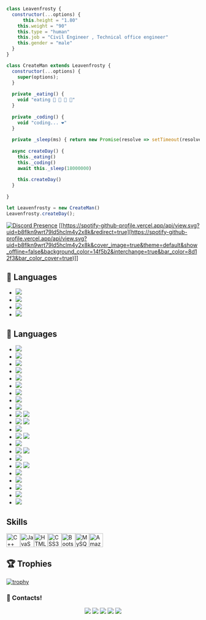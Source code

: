 ```js
class Leavenfrosty {
  constructor(...options) {
      this.height = "1.80"
    this.weight = "90"
    this.type = "human"
    this.job = "Civil Engineer , Technical office engineer"
    this.gender = "male"
  }
}

class CreateMan extends Leavenfrosty {
  constructor(...options) {
    super(options);
  }
  
  private _eating() {
    void "eating 🍔 🍟 🍗 🥤"
  }
  
  private _coding() {
    void "coding... ❤️"
  }
  
  private _sleep(ms) { return new Promise(resolve => setTimeout(resolve, ms)) }
  
  async createDay() {
    this._eating()
    this._coding()
    await this._sleep(18000000)
    
    this.createDay()
  }
  
}

let Leavenfrosty = new CreateMan()
Leavenfrosty.createDay();
```



[![Discord Presence](https://lanyard.cnrad.dev/api/1149811924561834014)](https://discord.com/users/1149811924561834014)
[[https://spotify-github-profile.vercel.app/api/view.svg?uid=b8flkn9wrt79ld5hclm4y2x8k&redirect=true][https://spotify-github-profile.vercel.app/api/view.svg?uid=b8flkn9wrt79ld5hclm4y2x8k&cover_image=true&theme=default&show_offline=false&background_color=14f5b2&interchange=true&bar_color=8d12f3&bar_color_cover=true)]]

## 🔧 Languages

- ![](https://img.shields.io/badge/Code-JavaScript-black?style=flat-square&logo=javascript&logoColor=brightgreen)
- ![](https://img.shields.io/badge/Code-Python-black?style=flat-square&logo=python&logoColor=magenta)
- ![](https://img.shields.io/badge/Code-Java-black?style=flat-square&logo=java&logoColor=white)
- ![](https://img.shields.io/badge/Amazon_AWS-FF9900?style=for-the-badge&logo=amazonaws&logoColor=white)

## 🔧 Languages

- ![](https://img.shields.io/badge/Amazon_AWS-FF9900?style=for-the-badge&logo=amazonaws&logoColor=white)
- ![](https://img.shields.io/badge/Glitch-2800ff?style=for-the-badge&logo=glitch&logoColor=white)
- ![](https://img.shields.io/badge/Bitcoin-000000?style=for-the-badge&logo=bitcoin&logoColor=white)
- ![](https://img.shields.io/badge/Binance-FCD535?style=for-the-badge&logo=binance&logoColor=white)
- ![](https://img.shields.io/badge/MongoDB-4EA94B?style=for-the-badge&logo=mongodb&logoColor=white)
- ![](https://img.shields.io/badge/MySQL-005C84?style=for-the-badge&logo=mysql&logoColor=white)
- ![](https://img.shields.io/badge/HTML%20Academy-302683?style=for-the-badge&logo=HTML%20Academy&logoColor=white)
- ![](https://img.shields.io/badge/W3Schools-04AA6D?style=for-the-badge&logo=W3Schools&logoColor=white)
- ![](https://img.shields.io/badge/KFC-F40027?style=for-the-badge&logo=kfc&logoColor=white)
- ![](https://img.shields.io/badge/McDonald's-FBC817?style=for-the-badge&logo=McDonald's&logoColor=white)
![](https://img.shields.io/badge/Bootstrap-563D7C?style=for-the-badge&logo=bootstrap&logoColor=white)
- ![](https://img.shields.io/badge/Cookiecutter-D4AA00?style=for-the-badge&logo=Cookiecutter&logoColor=white)
![](https://img.shields.io/badge/MasterCard-EB001B?style=for-the-badge&logo=MasterCard&logoColor=white)
- ![](https://img.shields.io/badge/FIFA-B7312F?style=for-the-badge&logo=fifa&logoColor=whitee)
- ![](https://img.shields.io/badge/Cookiecutter-D4AA00?style=for-the-badge&logo=Cookiecutter&logoColor=white)
![](https://img.shields.io/badge/Epic%20Games-313131?style=for-the-badge&logo=Epic%20Games&logoColor=white)
- ![](https://img.shields.io/badge/Riot_Games-D32936?style=for-the-badge&logo=riot-games&logoColor=white)
- ![](https://img.shields.io/badge/Visual_Studio-5C2D91?style=for-the-badge&logo=visual%20studio&logoColor=white)
![](https://img.shields.io/badge/Visual_Studio_Code-0078D4?style=for-the-badge&logo=visual%20studio%20code&logoColor=white)
- ![](https://img.shields.io/badge/FIFA-B7312F?style=for-the-badge&logo=fifa&logoColor=whitee)
- ![](https://img.shields.io/badge/HTML5-E34F26?style=for-the-badge&logo=html5&logoColor=white)
![](https://img.shields.io/badge/GitHub-100000?style=for-the-badge&logo=github&logoColor=white)
- ![](https://img.shields.io/badge/Shazam-0088FF?style=for-the-badge&logo=Shazam&logoColor=white)
- ![](https://img.shields.io/badge/SoundCloud-FF3300?style=for-the-badge&logo=soundcloud&logoColor=white)
- ![](https://img.shields.io/badge/Spotify-1ED760?&style=for-the-badge&logo=spotify&logoColor=white)
- ![](hhttps://img.shields.io/badge/Netflix-E50914?style=for-the-badge&logo=netflix&logoColor=white)
- ![](https://img.shields.io/badge/sublime_text-%23575757.svg?&style=for-the-badge&logo=sublime-text&logoColor=important)
## Skills

<p align="left">
<a href="https://docs.microsoft.com/en-us/cpp/?view=msvc-170" target="_blank" rel="noreferrer"><img src="https://raw.githubusercontent.com/danielcranney/readme-generator/main/public/icons/skills/cplusplus-colored.svg" width="36" height="36" alt="C++" /></a><a href="https://developer.mozilla.org/en-US/docs/Web/JavaScript" target="_blank" rel="noreferrer"><img src="https://raw.githubusercontent.com/danielcranney/readme-generator/main/public/icons/skills/javascript-colored.svg" width="36" height="36" alt="JavaScript" /></a><a href="https://developer.mozilla.org/en-US/docs/Glossary/HTML5" target="_blank" rel="noreferrer"><img src="https://raw.githubusercontent.com/danielcranney/readme-generator/main/public/icons/skills/html5-colored.svg" width="36" height="36" alt="HTML5" /></a><a href="https://www.w3.org/TR/CSS/#css" target="_blank" rel="noreferrer"><img src="https://raw.githubusercontent.com/danielcranney/readme-generator/main/public/icons/skills/css3-colored.svg" width="36" height="36" alt="CSS3" /></a><a href="https://getbootstrap.com/" target="_blank" rel="noreferrer"><img src="https://raw.githubusercontent.com/danielcranney/readme-generator/main/public/icons/skills/bootstrap-colored.svg" width="36" height="36" alt="Bootstrap" /></a><a href="https://www.mysql.com/" target="_blank" rel="noreferrer"><img src="https://raw.githubusercontent.com/danielcranney/readme-generator/main/public/icons/skills/mysql-colored.svg" width="36" height="36" alt="MySQL" /></a><a href="https://aws.amazon.com" target="_blank" rel="noreferrer"><img src="https://raw.githubusercontent.com/danielcranney/readme-generator/main/public/icons/skills/aws-colored-dark.svg" width="36" height="36" alt="Amazon Web Services" /></a>
</p>



## 🏆 Trophies
[![trophy](https://github-profile-trophy.vercel.app/?username=Astpod&theme=dracula&column=7)](https://github.com/ryo-ma/github-profile-trophy)



<h3>🌟 Contacts!</h3>
<p align="center">
     <a href="https://www.instagram.com/batuu.frt" target"blank_"><img src="https://img.shields.io/badge/INSTAGRAM%20-DC3175.svg?&style=for-the-badge&logo=instagram&logoColor=white"></a>
       <a href="https://twitch.tv/Astpodxd" target"blank_"><img src="https://img.shields.io/badge/Twitch-9146FF?style=for-the-badge&logo=twitch&logoColor=white"></a>
 <a href="https://open.spotify.com/user/5ksbqa8t6kdo38dmfi8nof51z?si=7389677a8b2e44ed" target"blank_"><img src="https://img.shields.io/badge/Spotify%20-1ed760.svg?&style=for-the-badge&logo=spotify&logoColor=white"></a>
     <a href="mailto:batufrt3145@gmail.com?body=Merhaba" target"blank_"><img src="https://img.shields.io/badge/Gmail-09ffeb?style=for-the-badge&logo=gmail&logoColor=white"></a>
      <a href="https://discord.com/users/133210366820745216" target"blank_"><img src="https://img.shields.io/badge/Discord-ffbb00?style=for-the-badge&logo=discord&logoColor=white"></a>

</p>
